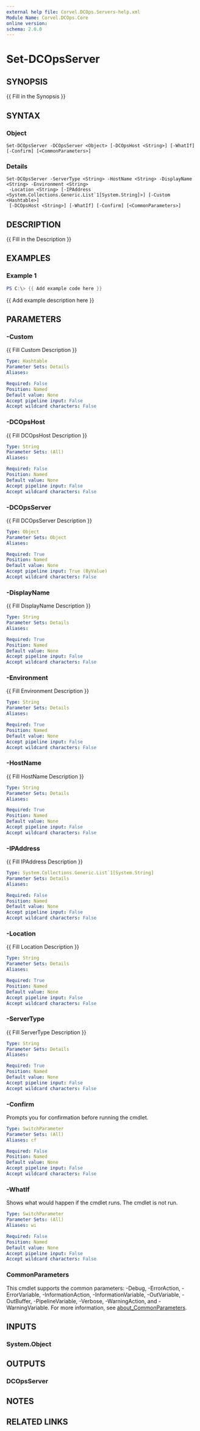 ```yaml
---
external help file: Corvel.DCOps.Servers-help.xml
Module Name: Corvel.DCOps.Core
online version:
schema: 2.0.0
---
```


# Set-DCOpsServer

## SYNOPSIS
{{ Fill in the Synopsis }}

## SYNTAX

### Object
```
Set-DCOpsServer -DCOpsServer <Object> [-DCOpsHost <String>] [-WhatIf] [-Confirm] [<CommonParameters>]
```

### Details
```
Set-DCOpsServer -ServerType <String> -HostName <String> -DisplayName <String> -Environment <String>
 -Location <String> [-IPAddress <System.Collections.Generic.List`1[System.String]>] [-Custom <Hashtable>]
 [-DCOpsHost <String>] [-WhatIf] [-Confirm] [<CommonParameters>]
```

## DESCRIPTION
{{ Fill in the Description }}

## EXAMPLES

### Example 1
```powershell
PS C:\> {{ Add example code here }}
```

{{ Add example description here }}

## PARAMETERS

### -Custom
{{ Fill Custom Description }}

```yaml
Type: Hashtable
Parameter Sets: Details
Aliases:

Required: False
Position: Named
Default value: None
Accept pipeline input: False
Accept wildcard characters: False
```

### -DCOpsHost
{{ Fill DCOpsHost Description }}

```yaml
Type: String
Parameter Sets: (All)
Aliases:

Required: False
Position: Named
Default value: None
Accept pipeline input: False
Accept wildcard characters: False
```

### -DCOpsServer
{{ Fill DCOpsServer Description }}

```yaml
Type: Object
Parameter Sets: Object
Aliases:

Required: True
Position: Named
Default value: None
Accept pipeline input: True (ByValue)
Accept wildcard characters: False
```

### -DisplayName
{{ Fill DisplayName Description }}

```yaml
Type: String
Parameter Sets: Details
Aliases:

Required: True
Position: Named
Default value: None
Accept pipeline input: False
Accept wildcard characters: False
```

### -Environment
{{ Fill Environment Description }}

```yaml
Type: String
Parameter Sets: Details
Aliases:

Required: True
Position: Named
Default value: None
Accept pipeline input: False
Accept wildcard characters: False
```

### -HostName
{{ Fill HostName Description }}

```yaml
Type: String
Parameter Sets: Details
Aliases:

Required: True
Position: Named
Default value: None
Accept pipeline input: False
Accept wildcard characters: False
```

### -IPAddress
{{ Fill IPAddress Description }}

```yaml
Type: System.Collections.Generic.List`1[System.String]
Parameter Sets: Details
Aliases:

Required: False
Position: Named
Default value: None
Accept pipeline input: False
Accept wildcard characters: False
```

### -Location
{{ Fill Location Description }}

```yaml
Type: String
Parameter Sets: Details
Aliases:

Required: True
Position: Named
Default value: None
Accept pipeline input: False
Accept wildcard characters: False
```

### -ServerType
{{ Fill ServerType Description }}

```yaml
Type: String
Parameter Sets: Details
Aliases:

Required: True
Position: Named
Default value: None
Accept pipeline input: False
Accept wildcard characters: False
```

### -Confirm
Prompts you for confirmation before running the cmdlet.

```yaml
Type: SwitchParameter
Parameter Sets: (All)
Aliases: cf

Required: False
Position: Named
Default value: None
Accept pipeline input: False
Accept wildcard characters: False
```

### -WhatIf
Shows what would happen if the cmdlet runs.
The cmdlet is not run.

```yaml
Type: SwitchParameter
Parameter Sets: (All)
Aliases: wi

Required: False
Position: Named
Default value: None
Accept pipeline input: False
Accept wildcard characters: False
```

### CommonParameters
This cmdlet supports the common parameters: -Debug, -ErrorAction, -ErrorVariable, -InformationAction, -InformationVariable, -OutVariable, -OutBuffer, -PipelineVariable, -Verbose, -WarningAction, and -WarningVariable. For more information, see [about_CommonParameters](http://go.microsoft.com/fwlink/?LinkID=113216).

## INPUTS

### System.Object

## OUTPUTS

### DCOpsServer

## NOTES

## RELATED LINKS
